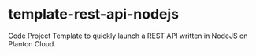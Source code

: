 # template-rest-api-nodejs

Code Project Template to quickly launch a REST API written in NodeJS on Planton Cloud.

